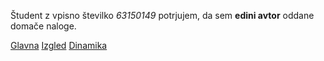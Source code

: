 Študent z vpisno številko _63150149_ potrjujem, da sem __edini avtor__ oddane domače naloge.

[Glavna](https://rawgit.com/lukakolar/stroboskop/master/stroboskop.html)
[Izgled](https://rawgit.com/lukakolar/stroboskop/izgled/stroboskop.html)
[Dinamika](https://rawgit.com/lukakolar/stroboskop/dinamika/stroboskop.html)